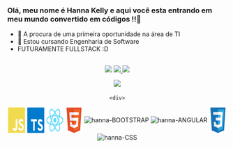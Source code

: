 ### Olá, meu nome é Hanna Kelly e aqui você esta entrando em meu mundo convertido em códigos !!👋


- 🔭 A procura de uma primeira oportunidade na área de TI
- 🌱 Estou cursando Engenharia de Software 
- FUTURAMENTE FULLSTACK :D

##

<div align="center">
  <a align="left" href=https://www.gifs-animados.net><img src=https://www.gifs-animados.net/desenho/desenho05.gif></a>
  <a href="https://github.com/hannakelly">
  <img height="180em" src="https://github-readme-stats.vercel.app/api?username=hannakelly&show_icons=true&theme=synthwave&include_all_commits=true&count_private=true"/>
  <img height="180em" src="https://github-readme-stats.vercel.app/api/top-langs/?username=hannakelly&layout=compact&langs_count=7&theme=synthwave"/> 
  
  <a href=https://www.gifs-animados.net><img src=https://www.gifs-animados.net/desenho/desenho71.gif></a>

    <div>
  <img align= "center" alt="hanna-Js" height="60" width="40" src="https://raw.githubusercontent.com/devicons/devicon/master/icons/javascript/javascript-plain.svg">
  <img align= "center"  alt="hanna-Ts" height="60" width="40" src="https://raw.githubusercontent.com/devicons/devicon/master/icons/typescript/typescript-plain.svg">
  <img align= "center"  alt="hanna-React" height="60" width="40" src="https://raw.githubusercontent.com/devicons/devicon/master/icons/react/react-original.svg">
  <img align= "center"  alt="hanna-HTML" height="60" width="40" src="https://raw.githubusercontent.com/devicons/devicon/master/icons/html5/html5-original.svg">
  <img align= "center"  alt="hanna-BOOTSTRAP" height="60" width="40" src="https://cdn.jsdelivr.net/gh/devicons/devicon/icons/bootstrap/bootstrap-original.svg" />
  <img align= "center"  alt="hanna-ANGULAR" height="60" width="40" src="https://cdn.jsdelivr.net/gh/devicons/devicon/icons/angularjs/angularjs-original.svg" />
  <img align= "center"  alt="hanna-CSS" height="60" width="40" src="https://raw.githubusercontent.com/devicons/devicon/master/icons/css3/css3-original.svg">
  <img align= "center"  alt="hanna-CSS" height="60" width="40" src="https://cdn.jsdelivr.net/gh/devicons/devicon/icons/vuejs/vuejs-original.svg">
</div>
  
  ##

